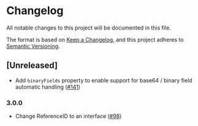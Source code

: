 # Changelog
All notable changes to this project will be documented in this file.

The format is based on [Keep a Changelog](https://keepachangelog.com/en/1.0.0/),
and this project adheres to [Semantic Versioning](https://semver.org/spec/v2.0.0.html).

## [Unreleased]

- Add `binaryFields` property to enable support for base64 / binary field automatic handling ([#141](https://github.com/forcedotcom/sf-fx-sdk-nodejs/pull/141))

### 3.0.0

- Change ReferenceID to an interface ([#98](https://github.com/forcedotcom/sf-fx-sdk-nodejs/pull/98))
